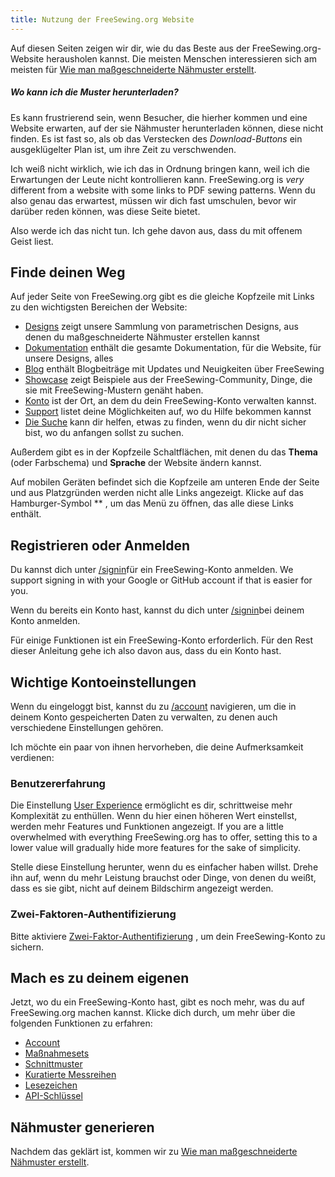 ```yaml
---
title: Nutzung der FreeSewing.org Website
---
```


Auf diesen Seiten zeigen wir dir, wie du das Beste aus der FreeSewing.org-Website herausholen kannst. Die meisten Menschen interessieren sich am meisten für [Wie man maßgeschneiderte Nähmuster erstellt](/docs/about/site/draft/).


<Comment by="joost">

##### Wo kann ich die Muster herunterladen?

Es kann frustrierend sein, wenn Besucher, die hierher kommen und eine Website erwarten, auf der sie Nähmuster herunterladen können, diese nicht finden. Es ist fast so, als ob das Verstecken des *Download-Buttons* ein ausgeklügelter Plan ist, um ihre Zeit zu verschwenden.

Ich weiß nicht wirklich, wie ich das in Ordnung bringen kann, weil ich die Erwartungen der Leute nicht kontrollieren kann.
FreeSewing.org is _very_ different from a website with some links to PDF sewing patterns.
Wenn du also genau das erwartest, müssen wir dich fast umschulen, bevor wir darüber reden können, was diese Seite bietet.

Also werde ich das nicht tun. Ich gehe davon aus, dass du mit offenem Geist liest.

</Comment>

## Finde deinen Weg

Auf jeder Seite von FreeSewing.org gibt es die gleiche Kopfzeile mit Links zu den wichtigsten Bereichen der Website:

- [Designs](/designs/) zeigt unsere Sammlung von parametrischen Designs, aus denen du maßgeschneiderte Nähmuster erstellen kannst
- [Dokumentation](/documentation/) enthält die gesamte Dokumentation, für die Website, für unsere Designs, alles
- [Blog](/blog/) enthält Blogbeiträge mit Updates und Neuigkeiten über FreeSewing
- [Showcase](/showcase/) zeigt Beispiele aus der FreeSewing-Community, Dinge, die sie mit FreeSewing-Mustern genäht haben.
- [Konto](/account/) ist der Ort, an dem du dein FreeSewing-Konto verwalten kannst.
- [Support](/support/) listet deine Möglichkeiten auf, wo du Hilfe bekommen kannst
- [Die Suche](/search/) kann dir helfen, etwas zu finden, wenn du dir nicht sicher bist, wo du anfangen sollst zu suchen.

Außerdem gibt es in der Kopfzeile Schaltflächen, mit denen du das **Thema** (oder Farbschema) und **Sprache** der Website ändern kannst.

Auf mobilen Geräten befindet sich die Kopfzeile am unteren Ende der Seite und aus Platzgründen werden nicht alle Links angezeigt. Klicke auf das Hamburger-Symbol ** , um das Menü zu öffnen, das alle diese Links enthält.

## Registrieren oder Anmelden

Du kannst dich unter [/signin](/signin/)für ein FreeSewing-Konto anmelden. We support signing in with your Google or GitHub account if that is easier for you.

Wenn du bereits ein Konto hast, kannst du dich unter [/signin](/signin/)bei deinem Konto anmelden.

Für einige Funktionen ist ein FreeSewing-Konto erforderlich. Für den Rest dieser Anleitung gehe ich also davon aus, dass du ein Konto hast.

## Wichtige Kontoeinstellungen

Wenn du eingeloggt bist, kannst du zu [/account](/account/) navigieren, um die in deinem Konto gespeicherten Daten zu verwalten, zu denen auch verschiedene Einstellungen gehören.

Ich möchte ein paar von ihnen hervorheben, die deine Aufmerksamkeit verdienen:

### Benutzererfahrung

Die Einstellung [User Experience](/account/control/) ermöglicht es dir, schrittweise mehr Komplexität zu enthüllen. Wenn du hier einen höheren Wert einstellst, werden mehr Features und Funktionen angezeigt. If you are a little overwhelmed with everything FreeSewing.org has to offer, setting this to a lower value will gradually hide more features for the sake of simplicity.

Stelle diese Einstellung herunter, wenn du es einfacher haben willst. Drehe ihn auf, wenn du mehr Leistung brauchst oder Dinge, von denen du weißt, dass es sie gibt, nicht auf deinem Bildschirm angezeigt werden.

### Zwei-Faktoren-Authentifizierung

Bitte aktiviere [Zwei-Faktor-Authentifizierung](/account/mfa/) , um dein FreeSewing-Konto zu sichern.

## Mach es zu deinem eigenen

Jetzt, wo du ein FreeSewing-Konto hast, gibt es noch mehr, was du auf FreeSewing.org machen kannst. Klicke dich durch, um mehr über die folgenden Funktionen zu erfahren:

- [Account](/docs/about/site/account)
- [Maßnahmesets](/docs/about/site/sets)
- [Schnittmuster](/docs/about/site/patterns)
- [Kuratierte Messreihen](/docs/about/site/csets)
- [Lesezeichen](/docs/about/site/bookmarks)
- [API-Schlüssel](/docs/about/site/apikeys)


## Nähmuster generieren

Nachdem das geklärt ist, kommen wir zu [Wie man maßgeschneiderte Nähmuster erstellt](/docs/about/site/draft/).

